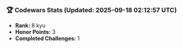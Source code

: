 ### 🏆 Codewars Stats (Updated: 2025-09-18 02:12:57 UTC)

- **Rank:** 8 kyu
- **Honor Points:** 3
- **Completed Challenges:** 1
